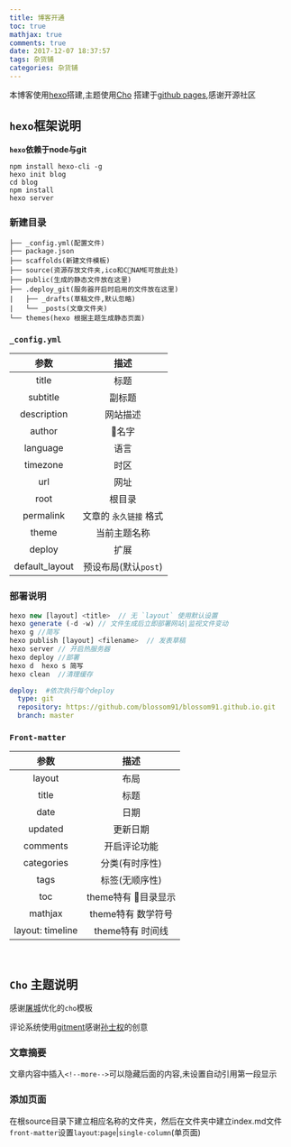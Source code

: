```yaml
---
title: 博客开通
toc: true
mathjax: true
comments: true
date: 2017-12-07 18:37:57
tags: 杂货铺
categories: 杂货铺
---
```


本博客使用[hexo](https://hexo.io/zh-cn/)搭建,主题使用[Cho](https://www.haomwei.com/technology/maupassant-hexo.html)
搭建于[github pages](https://pages.github.com/),感谢开源社区

## `hexo`框架说明

**`hexo`依赖于node与git**

```shell
npm install hexo-cli -g
hexo init blog
cd blog
npm install
hexo server
```

### 新建目录
```
├── _config.yml(配置文件)
├── package.json
├── scaffolds(新建文件模板)
├── source(资源存放文件夹,ico和CNAME可放此处)
├── public(生成的静态文件放在这里)
├── .deploy_git(服务器开启时启用的文件放在这里)
|   ├── _drafts(草稿文件,默认忽略)
|   └── _posts(文章文件夹)
└── themes(hexo 根据主题生成静态页面)
```

### `_config.yml`

|参数|描述|
|:-:|:-:|
|title|标题|
|subtitle|副标题|
|description|网站描述|
|author|名字|
|language|语言|
|timezone|时区|
|url|网址|
|root|根目录|
|permalink|文章的 `永久链接` 格式|
|theme|当前主题名称|
|deploy|扩展|
|default_layout|预设布局(默认`post`)

### 部署说明

```javascript 
hexo new [layout] <title>  // 无 `layout` 使用默认设置
hexo generate (-d -w) // 文件生成后立即部署网站|监视文件变动
hexo g //简写
hexo publish [layout] <filename>  // 发表草稿
hexo server // 开启热服务器
hexo deploy //部署
hexo d  hexo s 简写
hexo clean  //清理缓存
```
```yml
deploy:  #依次执行每个deploy
  type: git 
  repository: https://github.com/blossom91/blossom91.github.io.git
  branch: master
```

### `Front-matter`

|参数|描述|
|:-:|:-:|
|layout|布局|
|title|标题|
|date|日期|
|updated|更新日期|
|comments|开启评论功能|
|categories|分类(有时序性)|
|tags|标签(无顺序性)|
|toc|theme特有 目录显示|
|mathjax|theme特有 数学符号|
|layout: timeline|theme特有 时间线|

<br>

## `Cho` 主题说明

感谢[屠城](https://www.haomwei.com/)优化的`cho`模板

评论系统使用[gitment](https://github.com/imsun/gitment)感谢[孙士权](https://imsun.net/posts/gitment-introduction/)的创意


### 文章摘要

文章内容中插入`<!--more-->`可以隐藏后面的内容,未设置自动引用第一段显示

### 添加页面

在根source目录下建立相应名称的文件夹，然后在文件夹中建立index.md文件  
`front-matter`设置`layout`:`page`|`single-column`(单页面)









